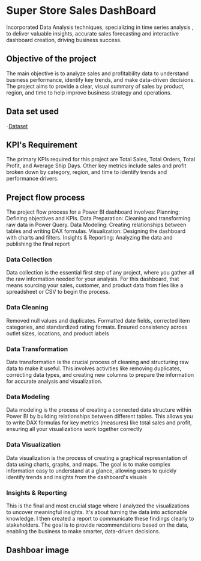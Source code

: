 # Super Store Sales DashBoard
Incorporated Data Analysis techniques, specializing in time series analysis , to deliver valuable insights, accurate sales forecasting and interactive dashboard creation, driving business success.
## Objective of the project
The main objective is to analyze sales and profitability data to understand business performance, identify key trends, and make data-driven decisions. The project aims to provide a clear, visual summary of sales by product, region, and time to help improve business strategy and operations.
## Data set used
-<a href="https://github.com/gopalmandal2002/Data-Analysis-Store-Sales-Project-/blob/main/SuperStore_Sales_Dataset%20(1).csv">Dataset</a>
## KPI's Requirement
The primary KPIs required for this project are Total Sales, Total Orders, Total Profit, and Average Ship Days. Other key metrics include sales and profit broken down by category, region, and time to identify trends and performance drivers.
## Preject flow process
The project flow process for a Power BI dashboard involves:
Planning: Defining objectives and KPIs.
Data Preparation: Cleaning and transforming raw data in Power Query.
Data Modeling: Creating relationships between tables and writing DAX formulas.
Visualization: Designing the dashboard with charts and filters.
Insights & Reporting: Analyzing the data and publishing the final report
### Data Collection
Data collection is the essential first step of any project, where you gather all the raw information needed for your analysis. For this dashboard, that means sourcing your sales, customer, and product data from files like a spreadsheet or CSV to begin the process.
### Data Cleaning
Removed null values and duplicates.
Formatted date fields, corrected item categories, and standardized rating formats.
Ensured consistency across outlet sizes, locations, and product labels
### Data Transformation
Data transformation is the crucial process of cleaning and structuring raw data to make it useful. This involves activities like removing duplicates, correcting data types, and creating new columns to prepare the information for accurate analysis and visualization.
### Data Modeling
Data modeling is the process of creating a connected data structure within Power BI by building relationships between different tables. This allows you to write DAX formulas for key metrics (measures) like total sales and profit, ensuring all your visualizations work together correctly
### Data Visualization
Data visualization is the process of creating a graphical representation of data using charts, graphs, and maps. The goal is to make complex information easy to understand at a glance, allowing users to quickly identify trends and insights from the dashboard's visuals
### Insights & Reporting
This is the final and most crucial stage where I analyzed the visualizations to uncover meaningful insights. It's about turning the data into actionable knowledge. I then created a report to communicate these findings clearly to stakeholders. The goal is to provide recommendations based on the data, enabling the business to make smarter, data-driven decisions.
## Dashboar image








